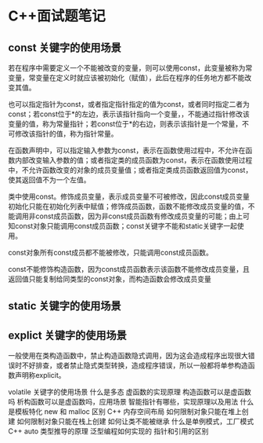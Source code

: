 # C++面试题笔记
## const 关键字的使用场景

若在程序中需要定义一个不能被改变的变量，则可以使用const，此变量被称为常变量，常变量在定义时就应该被初始化（赋值），此后在程序的任务地方都不能改变其值。

也可以指定指针为const，或者指定指针指定的值为const，或者同时指定二者为const；若const位于\*的左边，表示该指针指向一个变量，，不能通过指针修改该变量的值，称为常量指针；若const位于\*的右边，则表示该指针是一个常量，不可修改该指针的值，称为指针常量。

在函数声明中，可以指定输入参数为const，表示在函数使用过程中，不允许在函数内部改变输入参数的值；或者指定类的成员函数为const，表示在函数使用过程中，不允许函数改变的对象的成员变量值；或者指定类成员函数返回值为const，使其返回值不为一个左值。

类中使用const。修饰成员变量，表示成员变量不可被修改，因此const成员变量初始化只能在初始化列表中赋值；修饰成员函数，函数不能修改成员变量的值，不能调用非const成员函数，因为非const成员函数有修改成员变量的可能；由上可知const对象只能调用const成员函数；const关键字不能和static关键字一起使用。

const对象所有const成员都不能被修改，只能调用const成员函数。

const不能修饰构造函数，因为const成员函数表示该函数不能修改成员变量，且返回值只能复制给同类型的const对象，而构造函数会修改成员变量

## static 关键字的使用场景



## explict 关键字的使用场景

一般使用在类构造函数中，禁止构造函数隐式调用，因为这会造成程序出现很大错误时不好排查，或者禁止隐式类型转换，造成程序错误，所以一般都将单参构造函数声明称explicit。

volatile 关键字的使用场景
什么是多态
虚函数的实现原理
构造函数可以是虚函数吗
析构函数可以是虚函数吗，应用场景
智能指针有哪些，实现原理以及用法
什么是模板特化
new 和 malloc 区别
C++ 内存空间布局
如何限制对象只能在堆上创建
如何限制对象只能在栈上创建
如何让类不能被继承
什么是单例模式，工厂模式
C++ auto 类型推导的原理
泛型编程如何实现的
指针和引用的区别